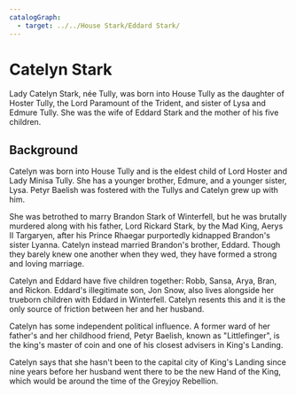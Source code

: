 ```yaml
---
catalogGraph:
  - target: ../../House Stark/Eddard Stark/
---
```


# Catelyn Stark

Lady Catelyn Stark, née Tully, was born into House Tully as the daughter of Hoster Tully, the Lord Paramount of the Trident, and sister of Lysa and Edmure Tully. She was the wife of Eddard Stark and the mother of his five children.

## Background

Catelyn was born into House Tully and is the eldest child of Lord Hoster and Lady Minisa Tully. She has a younger brother, Edmure, and a younger sister, Lysa. Petyr Baelish was fostered with the Tullys and Catelyn grew up with him.

She was betrothed to marry Brandon Stark of Winterfell, but he was brutally murdered along with his father, Lord Rickard Stark, by the Mad King, Aerys II Targaryen, after his Prince Rhaegar purportedly kidnapped Brandon's sister Lyanna. Catelyn instead married Brandon's brother, Eddard. Though they barely knew one another when they wed, they have formed a strong and loving marriage.

Catelyn and Eddard have five children together: Robb, Sansa, Arya, Bran, and Rickon. Eddard's illegitimate son, Jon Snow, also lives alongside her trueborn children with Eddard in Winterfell. Catelyn resents this and it is the only source of friction between her and her husband.

Catelyn has some independent political influence. A former ward of her father's and her childhood friend, Petyr Baelish, known as "Littlefinger", is the king's master of coin and one of his closest advisers in King's Landing.

Catelyn says that she hasn't been to the capital city of King's Landing since nine years before her husband went there to be the new Hand of the King, which would be around the time of the Greyjoy Rebellion.
